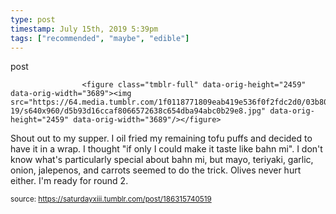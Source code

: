 ```yaml
---
type: post
timestamp: July 15th, 2019 5:39pm
tags: ["recommended", "maybe", "edible"]
---
```

post

                    <figure class="tmblr-full" data-orig-height="2459" data-orig-width="3689"><img src="https://64.media.tumblr.com/1f0118771809eab419e536f0f2fdc2d0/03b803714297789b-19/s640x960/d5b93d16ccaf8066572638c654dba94abc0b29e8.jpg" data-orig-height="2459" data-orig-width="3689"/></figure>
Shout out to my supper.  I oil fried my remaining tofu puffs and decided to have it in a wrap.  I thought "if only I could make it taste like bahn mi".  I don't know what's particularly special about bahn mi, but mayo, teriyaki, garlic, onion, jalepenos, and carrots seemed to do the trick.  Olives never hurt either.  I'm ready for round 2.

                
                
                
                
                
                
                                
<small>source: https://saturdayxiii.tumblr.com/post/186315740519</small>